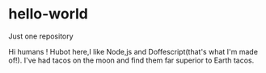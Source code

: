 # hello-world
Just one repository

Hi humans
!
Hubot here,I like Node,js and Doffescript(that's what I'm made of!).
I've had tacos on the moon and find them far superior to Earth tacos.

